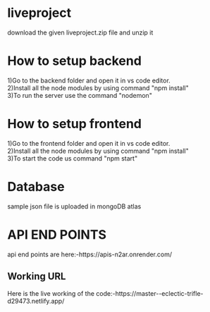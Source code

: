 # liveproject
download the given liveproject.zip file and unzip it

<h1>How to setup backend</h1>
1)Go to the backend folder and open it in vs code editor.<br>
2)Install all the node modules by using command "npm install"<br>
3)To run the server use the command "nodemon" <br>

<h1>How to setup frontend </h1>
1)Go to the frontend folder and open it in vs code editor.<br>
2)Install all the node modules by using command "npm install"<br>
3)To start the code us command "npm start"

<h1>Database</h1>
  sample json file is uploaded in mongoDB atlas
  
  <h1>API END POINTS</h1>
    api end points are here:-https://apis-n2ar.onrender.com/   <br>
    
    
 <h2>Working URL</h2>
 Here is the live working of the code:-https://master--eclectic-trifle-d29473.netlify.app/

